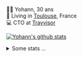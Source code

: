 <p>
  👨🏻 <bold>Yohann</bold>, 30 ans<br/>
  💼 Living in <a href="https://www.google.com/maps?q=toulouse">Toulouse</a>, France<br/>
  💻 CTO at <a href="https://trayvisor.com/">Trayvisor</a><br/>
</p>

<a href="https://github.com/anuraghazra/github-readme-stats"><img align="center" src="https://github-readme-stats-dviw-8taegaswk-yohann84ls-projects.vercel.app//api?username=yohann84L&show_icons=true&include_all_commits=true" alt="Yohann's github stats" /> </a>


<details>
  <summary>Some stats ...</summary><br/>
  

<!--START_SECTION:waka-->
![Code Time](http://img.shields.io/badge/Code%20Time-1%2C234%20hrs%2014%20mins-blue)

![Profile Views](http://img.shields.io/badge/Profile%20Views-0-blue)

**🐱 My GitHub Data** 

> 📦 441.0 kB Used in GitHub's Storage 
 > 
> 🏆 394 Contributions in the Year 2025
 > 
> 🚫 Not Opted to Hire
 > 
> 📜 26 Public Repositories 
 > 
> 🔑 21 Private Repositories 
 > 
**I'm an Early 🐤** 

```text
🌞 Morning                24365 commits       ███████░░░░░░░░░░░░░░░░░░   29.90 % 
🌆 Daytime                46983 commits       ██████████████░░░░░░░░░░░   57.65 % 
🌃 Evening                10004 commits       ███░░░░░░░░░░░░░░░░░░░░░░   12.28 % 
🌙 Night                  142 commits         ░░░░░░░░░░░░░░░░░░░░░░░░░   00.17 % 
```
📅 **I'm Most Productive on Wednesday** 

```text
Monday                   15578 commits       █████░░░░░░░░░░░░░░░░░░░░   19.12 % 
Tuesday                  15252 commits       █████░░░░░░░░░░░░░░░░░░░░   18.72 % 
Wednesday                16808 commits       █████░░░░░░░░░░░░░░░░░░░░   20.62 % 
Thursday                 16482 commits       █████░░░░░░░░░░░░░░░░░░░░   20.22 % 
Friday                   15812 commits       █████░░░░░░░░░░░░░░░░░░░░   19.40 % 
Saturday                 568 commits         ░░░░░░░░░░░░░░░░░░░░░░░░░   00.70 % 
Sunday                   994 commits         ░░░░░░░░░░░░░░░░░░░░░░░░░   01.22 % 
```


📊 **This Week I Spent My Time On** 

```text
🕑︎ Time Zone: Europe/Paris

💬 Programming Languages: 
Image (svg)              14 mins             ███████████████████░░░░░░   77.22 % 
Other                    4 mins              ██████░░░░░░░░░░░░░░░░░░░   22.78 % 

🔥 Editors: 
Zed                      14 mins             ███████████████████░░░░░░   77.22 % 
Zoom                     4 mins              ██████░░░░░░░░░░░░░░░░░░░   22.78 % 

💻 Operating System: 
Mac                      18 mins             █████████████████████████   100.00 % 
```

**I Mostly Code in Python** 

```text
Python                   25 repos            █████████████░░░░░░░░░░░░   53.19 % 
Jupyter Notebook         4 repos             ██░░░░░░░░░░░░░░░░░░░░░░░   08.51 % 
JavaScript               3 repos             ██░░░░░░░░░░░░░░░░░░░░░░░   06.38 % 
HTML                     2 repos             █░░░░░░░░░░░░░░░░░░░░░░░░   04.26 % 
Shell                    1 repo              █░░░░░░░░░░░░░░░░░░░░░░░░   02.13 % 
```




 Last Updated on 17/05/2025 00:40:54 UTC
<!--END_SECTION:waka-->
